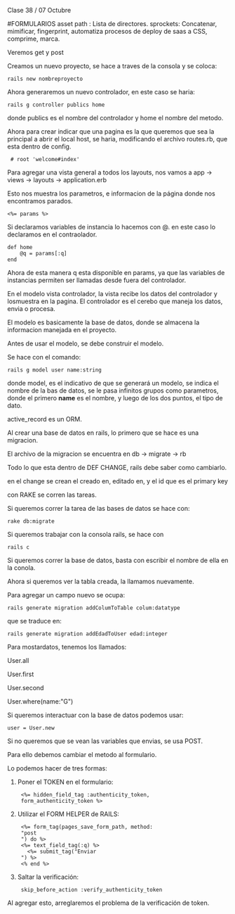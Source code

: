 Clase 38 / 07 Octubre

#FORMULARIOS
asset path : Lista de directores.
sprockets: Concatenar, mimificar, fingerprint, automatiza procesos de deploy de saas a CSS, comprime, marca.

Veremos get y post

Creamos un nuevo proyecto, se hace a traves de la consola y se coloca:

	rails new nombreproyecto

Ahora generaremos un nuevo controlador, en este caso se haria:

	rails g controller publics home

donde publics es el nombre del controlador y home el nombre del metodo.

Ahora para crear indicar que una pagina es la que queremos que sea la principal a abrir el local host, se haria, modificando el archivo routes.rb, que esta dentro de config.

	 # root 'welcome#index'

Para agregar una vista general a todos los layouts, nos vamos a app -> views -> layouts -> application.erb

Esto nos muestra los parametros, e informacion de la página donde nos encontramos parados.

	<%= params %>

Si declaramos variables de instancia lo hacemos con @. en este caso lo declaramos en el contraolador.

	def home
		@q = params[:q]
	end

Ahora de esta manera q esta disponible en params, ya que las variables de instancias permiten ser llamadas desde fuera del controlador. 


En el modelo vista controlador, la vista recibe los datos del controlador y losmuestra en la pagina. El controlador es el cerebo que maneja los datos, envia o procesa.

El modelo es basicamente la base de datos, donde se almacena la informacion manejada en el proyecto.

Antes de usar el modelo, se debe construir el modelo.

Se hace con el comando:

	rails g model user name:string

donde model, es el indicativo de que se generará un modelo, se indica el nombre de la bas de datos, se le pasa infinitos grupos como parametros, donde el primero **name** es el nombre, y luego de los dos puntos, el tipo de dato.

active_record es un ORM.

Al crear una base de datos en rails, lo primero que se hace es una migracion.

El archivo de la migracion se encuentra en db -> migrate -> rb

Todo lo que esta dentro de DEF CHANGE, rails debe saber como cambiarlo.

en el change se crean el creado en, editado en, y el id que es el primary key

con RAKE se corren las tareas.

Si queremos correr la tarea de las bases de datos se hace con:

	rake db:migrate


Si queremos trabajar con la consola rails, se hace con

	rails c

Si queremos correr la base de datos, basta con escribir el nombre de ella en la conola.

Ahora si queremos ver la tabla creada, la llamamos nuevamente.

Para agregar un campo nuevo se ocupa:

	rails generate migration addColumToTable colum:datatype

que se traduce en:

	rails generate migration addEdadToUser edad:integer

Para mostardatos, tenemos los llamados:

User.all

User.first

User.second

User.where(name:"G")


Si queremos interactuar con la base de datos podemos usar:

	user = User.new



Si no queremos que se vean las variables que envias, se usa POST.

Para ello debemos cambiar el metodo al formulario.

Lo podemos hacer de tres formas:

1. Poner el TOKEN en el formulario:

		<%= hidden_field_tag :authenticity_token, 
		form_authenticity_token %>

2. Utilizar el FORM HELPER de RAILS:

		<%= form_tag(pages_save_form_path, method: 
		"post
		") do %>
		<%= text_field_tag(:q) %>
		  <%= submit_tag("Enviar
		") %>
		<% end %>

3. Saltar la verificación:

		skip_before_action :verify_authenticity_token

Al agregar esto, arreglaremos el problema de la verificación de token.




